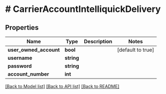 # # CarrierAccountIntelliquickDelivery

## Properties

Name | Type | Description | Notes
------------ | ------------- | ------------- | -------------
**user_owned_account** | **bool** |  | [default to true]
**username** | **string** |  |
**password** | **string** |  |
**account_number** | **int** |  |

[[Back to Model list]](../../README.md#models) [[Back to API list]](../../README.md#endpoints) [[Back to README]](../../README.md)
